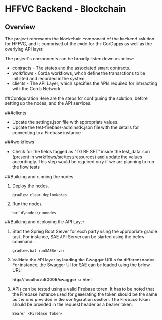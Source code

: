 
# HFFVC Backend - Blockchain

## Overview
The project represents the blockchain component of the backend solution for HFFVC, and is comprised of the code for the CorDapps as well as the overlying API layer.

The project's components can be broadly listed down as below:

* contracts - The states and the associated smart contracts.
* workflows - Corda workflows, which define the transactions to be initiated and recorded in the system.
* clients - The API Layer, which specifies the APIs required for interacting with the Corda Network.

##Configuration
Here are the steps for configuring the solution, before setting up the nodes, and the API services.

###clients
* Update the settings.json file with appropriate values.
* Update the test-firebase-adminsdk.json file with the details for connecting to a Firebase instance.

###workflows
* Check for the fields tagged as "TO BE SET" inside the test_data.json (present in workflows/src/test/resources) and update the values accordingly. This step would be required only if we are planning to run the flow tests.

##Building and running the nodes
1. Deploy the nodes.
   ```
   gradlew clean deployNodes
   ```
2. Run the nodes.
    ```
    build\nodes\runnodes
    ```

##Building and deploying the API Layer
1. Start the Spring Boot Server for each party using the appropriate gradle task.
For instance, SAE API Server can be started using the below command:
   ```
   gradlew.bat runSAEServer
   ```

2. Validate the API layer by loading the Swagger URLs for different nodes. For instance, the Swagger UI for SAE can be loaded using the below URL:
   
   http://localhost:50005/swagger-ui.html


3. APIs can be tested using a valid Firebase token. It has to be noted that the Firebase instance used for generating the token should be the same as the one provided in the configuration section. The Firebase token  should be provided in the request header as a bearer token.
   ```
   Bearer <Firebase Token>
   ```
